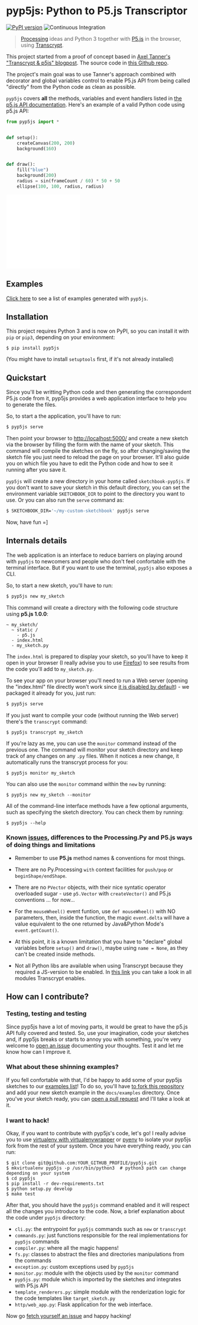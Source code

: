 # pyp5js: Python to P5.js Transcriptor

[![PyPI version](https://badge.fury.io/py/pyp5js.svg)](https://badge.fury.io/py/pyp5js) ![Continuous Integration](https://github.com/berinhard/pyp5js/workflows/Continuous%20Integration/badge.svg?branch=develop&event=push)

> [Processing](https://processing.org) ideas and Python 3 together with [P5.js](https://p5js.org) in the browser, using [Transcrypt](https://transcrypt.org/).

This project started from a proof of concept based in [Axel Tanner's "Transcrypt & p5js" blogpost](https://4nomore.net/2018/transcrypt_p5js/). The source code in [this Github repo](https://github.com/berinhard/pyp5js).

The project's main goal was to use Tanner's approach combined with decorator and global variables control to enable P5.js API from being called "directly" from the Python code as clean as possible.

`pyp5js` covers **all** the methods, variables and event handlers listed in [the p5.js API documentation](https://p5js.org/reference/). Here's an example of a valid Python code using p5.js API:

```python
from pyp5js import *


def setup():
    createCanvas(200, 200)
    background(160)


def draw():
    fill("blue")
    background(200)
    radius = sin(frameCount / 60) * 50 + 50
    ellipse(100, 100, radius, radius)
```
<iframe src="/pyp5js/examples/sketch_000/" style="width: 200px; height: 200px; border: 0px"></iframe>

## Examples

[Click here](https://berinhard.github.io/pyp5js/examples/) to see a list of
examples generated with `pyp5js`.


## Installation

This project requires Python 3 and is now on PyPI, so you can install it with
`pip` or `pip3`, depending on your environment:

```
$ pip install pyp5js
```
(You might have to install `setuptools` first, if it's not already installed)

## Quickstart

Since you'll be writting Python code and then generating the correspondent
P5.js code from it, pyp5js provides a web application interface to help you
to generate the files.

So, to start a the application, you'll have to run:

```bash
$ pyp5js serve
```

Then point your browser to [http://localhost:5000/](http://localhost:5000/) and
create a new sketch via the browser by filling the form with the name of your
sketch. This command will compile the sketches on the
fly, so after changing/saving the sketch file you just need to reload the page
on your browser. It'll also guide you on which file you have to edit the Python code
and how to see it running after you save it.

`pyp5js` will create a new directory in your home called `sketchbook-pyp5js`.
If you don't want to save your sketch in this default directory, you can set
the environment variable `SKETCHBOOK_DIR` to point to the directory you want
to use. Or you can also run the `serve` command as:

```bash
$ SKETCHBOOK_DIR='~/my-custom-sketchbook' pyp5js serve
```

Now, have fun =]

## Internals details

The web application is an interface to reduce barriers on playing around with
`pyp5js` to newcomers and people who don't feel confortable with the terminal
interface. But if you want to use the terminal, `pyp5js` also exposes a CLI.

So, to start a new sketch, you'll have to run:

```bash
$ pyp5js new my_sketch
```

This command will create a directory with the following code structure using **p5.js 1.0.0**:

```
~ my_sketch/
  ~ static /
    - p5.js
  - index.html
  - my_sketch.py
```

The `index.html` is prepared to display your sketch, so you'll have to keep it
open in your browser (I really advise you to use
[Firefox](https://www.mozilla.org/en-US/firefox/new/)) to see results from the
code you'll add to `my_sketch.py`.

To see your app on your browser you'll need to run a Web server (opening the
"index.html" file directly won't work since [it is disabled by
default](https://github.com/berinhard/pyp5js/issues/72)) - we packaged it
already for you, just run:

```bash
$ pyp5js serve
```

If you just want to compile your code (without running the Web server) there's
the `transcrypt` command:

```
$ pyp5js transcrypt my_sketch
```

If you're lazy as me, you can use the `monitor` command instead of the previous
one. The command will monitor your sketch directory and keep track of any
changes on any `.py` files. When it notices a new change, it automatically runs
the transcrypt process for you:

```
$ pyp5js monitor my_sketch
```

You can also use the `monitor` command within the `new` by running:

```
$ pyp5js new my_sketch --monitor
```

All of the command-line interface methods have a few optional arguments, such
as specifying the sketch directory. You can check them by running:

```
$ pyp5js --help
```


### Known [issues](https://github.com/berinhard/pyp5js/issues), differences to the Processing.Py and P5.js ways of doing things and limitations

- Remember to use **P5.js** method names & conventions for most things.

- There are no Py.Processing `with` context facilities for `push/pop` or `beginShape/endShape`.

- There are no `PVector` objects, with their nice syntatic operator overloaded sugar - use `p5.Vector` with `createVector()` and P5.js conventions ... for now...

- For the `mouseWheel()` event funtion, use `def mouseWheel()` with NO parameters, then, inside the function, the magic `event.delta` will have a value equivalent to the one returned by Java&Python Mode's `event.getCount()`.

- At this point, it is a known limitation that you have to "declare" global variables before `setup()` and `draw()`, maybe using `name = None`, as they can't be created inside methods.

- Not all Python libs are available when using Transcrypt because they required a JS-version to be enabled. In [this link](https://github.com/QQuick/Transcrypt/tree/master/transcrypt/modules) you can take a look in all modules Transcrypt enables.

## How can I contribute?

### Testing, testing and testing

Since pyp5js have a lot of moving parts, it would be great to have the p5.js API fully covered and tested. So, use your imagination, code your sketches and, if pyp5js breaks or starts to annoy you with something, you're very welcome to [open an issue](https://github.com/berinhard/pyp5js/issues/new) documenting your thoughts. Test it and let me know how can I improve it.

### What about these shinning examples?

If you fell confortable with that, I'd be happy to add some of your pyp5js sketches to our [examples list](https://berinhard.github.io/pyp5js/examples/)! To do so, you'll have [to fork this repository](https://help.github.com/en/articles/fork-a-repo) and add your new sketch example in the `docs/examples` directory. Once you've your sketch ready, you can [open a pull request](https://help.github.com/en/articles/about-pull-requests) and I'll take a look at it.

### I want to hack!

Okay, if you want to contribute with pyp5js's code, let's go! I really advise you to use [virtualenv with virtualenvwrapper](http://www.indjango.com/python-install-virtualenv-and-virtualenvwrapper/) or [pyenv](https://amaral.northwestern.edu/resources/guides/pyenv-tutorial) to isolate your pyp5js fork from the rest of your system. Once you have everything ready, you can run:

```
$ git clone git@github.com:YOUR_GITHUB_PROFILE/pyp5js.git
$ mkvirtualenv pyp5js -p /usr/bin/python3  # python3 path can change depending on your system
$ cd pyp5js
$ pip install -r dev-requirements.txt
$ python setup.py develop
$ make test
```

After that, you should have the `pyp5js` command enabled and it will respect all the changes you introduce to the code. Now, a brief explanation about the code under `pyp5js` directory:

- `cli.py`: the entrypoint for `pyp5js` commands such as `new` or `transcrypt`
- `commands.py`: just functions responsible for the real implementations for `pyp5js` commands
- `compiler.py`: where all the magic happens!
- `fs.py`: classes to abstract the files and directories manipulations from the commands
- `exception.py`: custom exceptions used by `pyp5js`
- `monitor.py`: module with the objects used by the `monitor` command
- `pyp5js.py`: module which is imported by the sketches and integrates with P5.js API
- `template_renderers.py`: simple module with the renderization logic for the code templates like `target_sketch.py`
- `http/web_app.py`: Flask application for the web interface.

Now go [fetch yourself an issue](https://github.com/berinhard/pyp5js/issues) and happy hacking!
